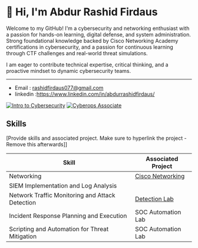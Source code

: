 # 👋 Hi, I'm Abdur Rashid Firdaus

Welcome to my GitHub! I'm a cybersecurity and networking enthusiast with a passion for hands-on learning, digital defense, and system administration. Strong foundational knowledge backed by Cisco Networking Academy certifications in cybersecurity, and a passion for continuous learning through CTF challenges and real-world threat simulations. 

I am eager to contribute technical expertise, critical thinking, and a proactive mindset to dynamic cybersecurity teams.

---

- Email : rashidfirdaus077@gmail.com
- linkedin :https://www.linkedin.com/in/abdurrashidfirdaus/

[![Intro to Cybersecurity](https://img.shields.io/badge/Cisco%20Networking-Intro%20to%20Cybersecurity-blue?logo=cisco)]([https://www.credly.com/badges/your-badge-1-link](https://www.credly.com/badges/a46536e6-a77b-4c92-8700-70eebe040fea/public_url)) [![Cyberops Associate](https://img.shields.io/badge/Cisco%20Networking-Cyberops%20Associate-blue?logo=cisco)]([https://www.credly.com/badges/c6bb4641-bdc7-4089-aef3-d90c225aa161/public_url)

## Skills
[Provide skills and associated project. Make sure to hyperlink the project - Remove this afterwards]]

| Skill                                         | Associated Project         |
|-----------------------------------------------|----------------------------|
| Networking                                    | <a href="(https://github.com/Rashedeen/CIsco_Networking_Project">Cisco Networking</a>|
| SIEM Implementation and Log Analysis          | <a href="(https://github.com/Rashedeen/cisco_incident_response"></a>|
| Network Traffic Monitoring and Attack Detection | <a href="https://google.com">Detection Lab</a>|
| Incident Response Planning and Execution      | SOC Automation Lab|
| Scripting and Automation for Threat Mitigation | SOC Automation Lab|
<!---
Rashedeen/Rashedeen is a ✨ special ✨ repository because its `README.md` (this file) appears on your GitHub profile.
You can click the Preview link to take a look at your changes.
--->
